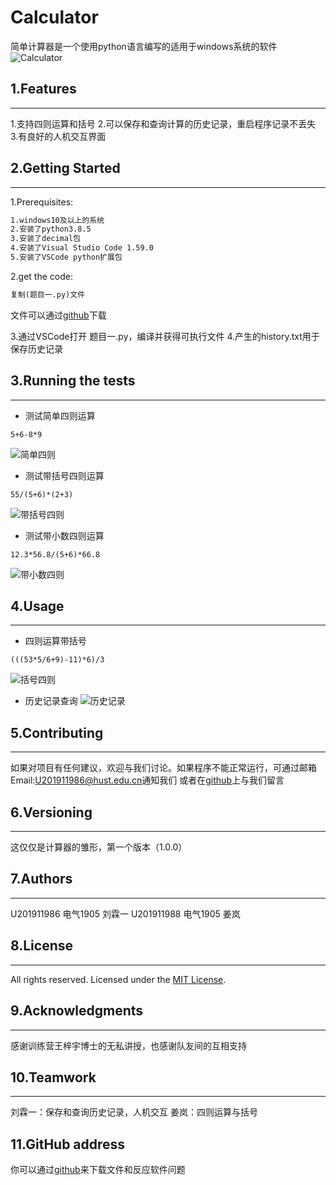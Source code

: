 # Calculator
简单计算器是一个使用python语言编写的适用于windows系统的软件
![Calculator](images\Calculator.png)
## 1.Features
---
1.支持四则运算和括号
2.可以保存和查询计算的历史记录，重启程序记录不丢失
3.有良好的人机交互界面
## 2.Getting Started
---
1.Prerequisites:
```markdown
1.windows10及以上的系统
2.安装了python3.8.5
3.安装了decimal包
4.安装了Visual Studio Code 1.59.0
5.安装了VSCode python扩展包
```
2.get the code:
```markdown
复制(题目一.py)文件
```
文件可以通过[github]((https://github.com/luoyueyizhan/sec2021.git))下载

3.通过VSCode打开 题目一.py，编译并获得可执行文件
4.产生的history.txt用于保存历史记录

## 3.Running the tests
---
- 测试简单四则运算
```
5+6-8*9
```
![简单四则](images\简单四则.png)
- 测试带括号四则运算
```
55/(5+6)*(2+3)
```
![带括号四则](images\带括号四则.png)
- 测试带小数四则运算
```
12.3*56.8/(5+6)*66.8
```
![带小数四则](images\带小数四则.png)
## 4.Usage
---
- 四则运算带括号
```
(((53*5/6+9)-11)*6)/3
```
![括号四则](images\括号四则.png)
- 历史记录查询
![历史记录](images\历史记录.png)
## 5.Contributing
---
如果对项目有任何建议，欢迎与我们讨论。如果程序不能正常运行，可通过邮箱Email:<U201911986@hust.edu.cn>通知我们
或者在[github]((https://github.com/luoyueyizhan/sec2021.git))上与我们留言

## 6.Versioning
---
这仅仅是计算器的雏形，第一个版本（1.0.0）
## 7.Authors
---
U201911986 电气1905 刘霖一
U201911988 电气1905 姜岚
## 8.License
---
All rights reserved.
Licensed under the [MIT License](./LICENSE).
## 9.Acknowledgments
---
感谢训练营王梓宇博士的无私讲授，也感谢队友间的互相支持
## 10.Teamwork
---
刘霖一：保存和查询历史记录，人机交互
姜岚：四则运算与括号
## 11.GitHub address
你可以通过[github](https://github.com/luoyueyizhan/sec2021.git)来下载文件和反应软件问题

